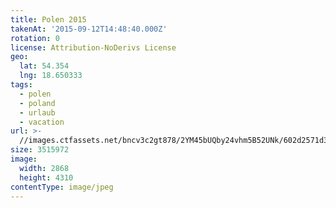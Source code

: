 ```yaml
---
title: Polen 2015
takenAt: '2015-09-12T14:48:40.000Z'
rotation: 0
license: Attribution-NoDerivs License
geo:
  lat: 54.354
  lng: 18.650333
tags:
  - polen
  - poland
  - urlaub
  - vacation
url: >-
  //images.ctfassets.net/bncv3c2gt878/2YM45bUQby24vhm5B52UNk/602d2571d3fd135b0e464efe7ee0b2cd/polen-2015_25931793746_o
size: 3515972
image:
  width: 2868
  height: 4310
contentType: image/jpeg
---
```


